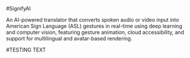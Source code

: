 #SignifyAI

An AI-powered translator that converts spoken audio or video input into American Sign Language (ASL) gestures in real-time using deep learning and computer vision, featuring gesture animation, cloud accessibility, and support for multilingual and avatar-based rendering.

#TESTING TEXT